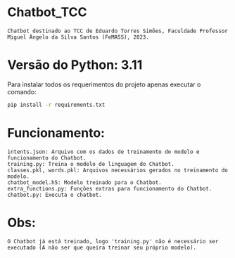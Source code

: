 # Chatbot_TCC
    Chatbot destinado ao TCC de Eduardo Torres Simões, Faculdade Professor Miguel Ângelo da Silva Santos (FeMASS), 2023.

# Versão do Python: 3.11
Para instalar todos os requerimentos do projeto apenas executar o comando:
```bash
pip install -r requirements.txt
```
    

# Funcionamento:
    intents.json: Arquivo com os dados de treinamento do modelo e funcionamento do Chatbot.
    training.py: Treina o modelo de linguagem do Chatbot.
    classes.pkl, words.pkl: Arquivos necessários gerados no treinamento do modelo.
    chatbot_model.h5: Modelo treinado para o Chatbot.
    extra_functions.py: Funções extras para funcionamento do Chatbot.
    chatbot.py: Executa o chatbot.

# Obs:
    O Chatbot já está treinado, logo 'training.py' não é necessário ser executado (A não ser que queira treinar seu próprio modelo).
